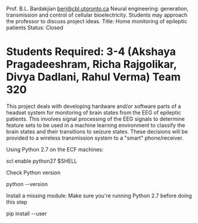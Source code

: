Prof. B.L. Bardakjian   berj@cbl.utoronto.ca 
Neural engineering: generation, transmission and control of cellular bioelectricity.
Students may approach the professor to discuss project ideas.
Title:  Home monitoring of epileptic patients
Status: Closed
# Students Required:  3-4 (Akshaya Pragadeeshram, Richa Rajgolikar, Divya Dadlani, Rahul Verma)  Team 320
This project deals with developing hardware and/or software parts of a headset system for monitoring of  brain states from the EEG of epileptic patients. This involves signal processing of the EEG signals to determine feature sets to be used in a machine learning environment to classify the brain states and their transitions to seizure states. These decisions will be provided to a  wireless transmission system to a "smart" phone/receiver.


Using Python 2.7 on the ECF machines:

scl enable python27 $SHELL

Check Python version

python --version

Install a missing module:
Make sure you're running Python 2.7 before doing this step

pip install --user <module-name>